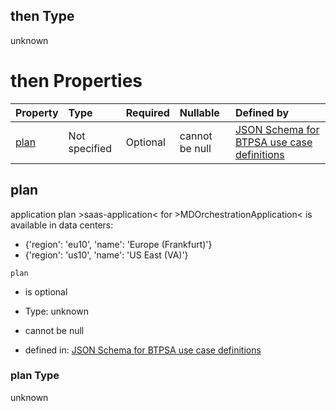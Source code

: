 ## then Type

unknown

# then Properties

| Property      | Type          | Required | Nullable       | Defined by                                                                                                                                                                                                                                      |
| :------------ | :------------ | :------- | :------------- | :---------------------------------------------------------------------------------------------------------------------------------------------------------------------------------------------------------------------------------------------- |
| [plan](#plan) | Not specified | Optional | cannot be null | [JSON Schema for BTPSA use case definitions](btpsa-usecase-properties-services-items-allof-2-then-allof-35-then-allof-0-then-properties-plan.md "undefined#/properties/services/items/allOf/2/then/allOf/35/then/allOf/0/then/properties/plan") |

## plan

application plan >saas-application< for >MDOrchestrationApplication< is available in data centers:

*   {'region': 'eu10', 'name': 'Europe (Frankfurt)'}
*   {'region': 'us10', 'name': 'US East (VA)'}

`plan`

*   is optional

*   Type: unknown

*   cannot be null

*   defined in: [JSON Schema for BTPSA use case definitions](btpsa-usecase-properties-services-items-allof-2-then-allof-35-then-allof-0-then-properties-plan.md "undefined#/properties/services/items/allOf/2/then/allOf/35/then/allOf/0/then/properties/plan")

### plan Type

unknown
